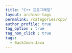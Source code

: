```yaml
---
title: "C++ 프로그래밍"
layout: archive-tags
permalink: /categories/cpp/
author_profile: true
tag_option : true
tag_non_click : true
tags: 
  - BackJoon-Java
---
```




